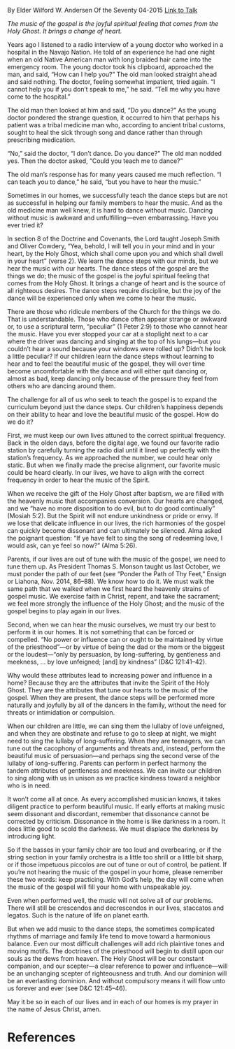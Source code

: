 By Elder Wilford W. Andersen
Of the Seventy
04-2015
[Link to Talk](https://www.churchofjesuschrist.org/study/general-conference/2015/04/the-music-of-the-gospel?lang=eng)

_The music of the gospel is the joyful spiritual feeling that comes from the Holy Ghost. It brings a change of heart._

Years ago I listened to a radio interview of a young doctor who worked in a hospital in the Navajo Nation. He told of an experience he had one night when an old Native American man with long braided hair came into the emergency room. The young doctor took his clipboard, approached the man, and said, “How can I help you?” The old man looked straight ahead and said nothing. The doctor, feeling somewhat impatient, tried again. “I cannot help you if you don’t speak to me,” he said. “Tell me why you have come to the hospital.”

The old man then looked at him and said, “Do you dance?” As the young doctor pondered the strange question, it occurred to him that perhaps his patient was a tribal medicine man who, according to ancient tribal customs, sought to heal the sick through song and dance rather than through prescribing medication.

“No,” said the doctor, “I don’t dance. Do you dance?” The old man nodded yes. Then the doctor asked, “Could you teach me to dance?”

The old man’s response has for many years caused me much reflection. “I can teach you to dance,” he said, “but you have to hear the music.”

Sometimes in our homes, we successfully teach the dance steps but are not as successful in helping our family members to hear the music. And as the old medicine man well knew, it is hard to dance without music. Dancing without music is awkward and unfulfilling—even embarrassing. Have you ever tried it?

In section 8 of the Doctrine and Covenants, the Lord taught Joseph Smith and Oliver Cowdery, “Yea, behold, I will tell you in your mind and in your heart, by the Holy Ghost, which shall come upon you and which shall dwell in your heart” (verse 2). We learn the dance steps with our minds, but we hear the music with our hearts. The dance steps of the gospel are the things we do; the music of the gospel is the joyful spiritual feeling that comes from the Holy Ghost. It brings a change of heart and is the source of all righteous desires. The dance steps require discipline, but the joy of the dance will be experienced only when we come to hear the music.

There are those who ridicule members of the Church for the things we do. That is understandable. Those who dance often appear strange or awkward or, to use a scriptural term, “peculiar” (1 Peter 2:9) to those who cannot hear the music. Have you ever stopped your car at a stoplight next to a car where the driver was dancing and singing at the top of his lungs—but you couldn’t hear a sound because your windows were rolled up? Didn’t he look a little peculiar? If our children learn the dance steps without learning to hear and to feel the beautiful music of the gospel, they will over time become uncomfortable with the dance and will either quit dancing or, almost as bad, keep dancing only because of the pressure they feel from others who are dancing around them.

The challenge for all of us who seek to teach the gospel is to expand the curriculum beyond just the dance steps. Our children’s happiness depends on their ability to hear and love the beautiful music of the gospel. How do we do it?

First, we must keep our own lives attuned to the correct spiritual frequency. Back in the olden days, before the digital age, we found our favorite radio station by carefully turning the radio dial until it lined up perfectly with the station’s frequency. As we approached the number, we could hear only static. But when we finally made the precise alignment, our favorite music could be heard clearly. In our lives, we have to align with the correct frequency in order to hear the music of the Spirit.

When we receive the gift of the Holy Ghost after baptism, we are filled with the heavenly music that accompanies conversion. Our hearts are changed, and we “have no more disposition to do evil, but to do good continually” (Mosiah 5:2). But the Spirit will not endure unkindness or pride or envy. If we lose that delicate influence in our lives, the rich harmonies of the gospel can quickly become dissonant and can ultimately be silenced. Alma asked the poignant question: “If ye have felt to sing the song of redeeming love, I would ask, can ye feel so now?” (Alma 5:26).

Parents, if our lives are out of tune with the music of the gospel, we need to tune them up. As President Thomas S. Monson taught us last October, we must ponder the path of our feet (see “Ponder the Path of Thy Feet,” Ensign or Liahona, Nov. 2014, 86–88). We know how to do it. We must walk the same path that we walked when we first heard the heavenly strains of gospel music. We exercise faith in Christ, repent, and take the sacrament; we feel more strongly the influence of the Holy Ghost; and the music of the gospel begins to play again in our lives.

Second, when we can hear the music ourselves, we must try our best to perform it in our homes. It is not something that can be forced or compelled. “No power or influence can or ought to be maintained by virtue of the priesthood”—or by virtue of being the dad or the mom or the biggest or the loudest—“only by persuasion, by long-suffering, by gentleness and meekness, … by love unfeigned; [and] by kindness” (D&C 121:41–42).

Why would these attributes lead to increasing power and influence in a home? Because they are the attributes that invite the Spirit of the Holy Ghost. They are the attributes that tune our hearts to the music of the gospel. When they are present, the dance steps will be performed more naturally and joyfully by all of the dancers in the family, without the need for threats or intimidation or compulsion.

When our children are little, we can sing them the lullaby of love unfeigned, and when they are obstinate and refuse to go to sleep at night, we might need to sing the lullaby of long-suffering. When they are teenagers, we can tune out the cacophony of arguments and threats and, instead, perform the beautiful music of persuasion—and perhaps sing the second verse of the lullaby of long-suffering. Parents can perform in perfect harmony the tandem attributes of gentleness and meekness. We can invite our children to sing along with us in unison as we practice kindness toward a neighbor who is in need.

It won’t come all at once. As every accomplished musician knows, it takes diligent practice to perform beautiful music. If early efforts at making music seem dissonant and discordant, remember that dissonance cannot be corrected by criticism. Dissonance in the home is like darkness in a room. It does little good to scold the darkness. We must displace the darkness by introducing light.

So if the basses in your family choir are too loud and overbearing, or if the string section in your family orchestra is a little too shrill or a little bit sharp, or if those impetuous piccolos are out of tune or out of control, be patient. If you’re not hearing the music of the gospel in your home, please remember these two words: keep practicing. With God’s help, the day will come when the music of the gospel will fill your home with unspeakable joy.

Even when performed well, the music will not solve all of our problems. There will still be crescendos and decrescendos in our lives, staccatos and legatos. Such is the nature of life on planet earth.

But when we add music to the dance steps, the sometimes complicated rhythms of marriage and family life tend to move toward a harmonious balance. Even our most difficult challenges will add rich plaintive tones and moving motifs. The doctrines of the priesthood will begin to distill upon our souls as the dews from heaven. The Holy Ghost will be our constant companion, and our scepter—a clear reference to power and influence—will be an unchanging scepter of righteousness and truth. And our dominion will be an everlasting dominion. And without compulsory means it will flow unto us forever and ever (see D&C 121:45–46).

May it be so in each of our lives and in each of our homes is my prayer in the name of Jesus Christ, amen.

# References
